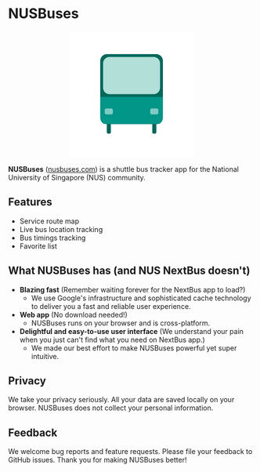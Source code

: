 # NUSBuses 
<p align="center"> 
<img width="256" height="256" src="src/assets/logo.svg">
</p>

**NUSBuses** ([nusbuses.com](https://www.nusbuses.com)) is a shuttle bus tracker app for the National University of
 Singapore (NUS) community.

## Features
- Service route map
- Live bus location tracking
- Bus timings tracking
- Favorite list


## What NUSBuses has (and NUS NextBus doesn't)
- **Blazing fast** (Remember waiting forever for the NextBus app to load?)
    - We use Google's infrastructure and sophisticated cache technology to deliver you a fast and reliable user experience.
- **Web app** (No download needed!)
    - NUSBuses runs on your browser and is cross-platform.
- **Delightful and easy-to-use user interface** (We understand your pain when you just can't find what you need on NextBus app.)
    -  We made our best effort to make NUSBuses powerful yet super intuitive.
    
## Privacy
We take your privacy seriously. All your data are saved locally on your browser.
NUSBuses does not collect your personal information.

## Feedback
We welcome bug reports and feature requests. Please file your 
feedback to GitHub issues. Thank you for making NUSBuses better!
